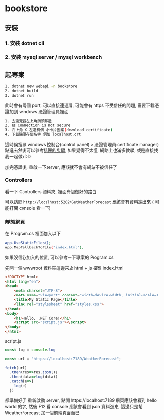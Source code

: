 # bookstore

## 安裝
### 1. 安裝 dotnet cli
### 2. 安裝 mysql server / mysql workbench

## 起專案
```bash
1. dotnet new webapi -n bookstore
2. dotnet build
3. dotnet run 
```

此時會有兩個 port, 可以直接連連看, 可能會有 https 不受信任的問題, 需要下載憑證加到 windows 憑證管理員裡面

```bash
1. 去瀏覽器左上角鎖頭那邊
2. 點 Connection is not secure
3. 右上角 X 左邊有個 小卡片圖案(download certificate)
4. 下載隨便存個名字 例如 localhost.crt
```
這時候搜尋 windows 控制台(control panel) > 憑證管理員(certificate manager)
點進去然後可以參考[這邊的步驟](https://www.ibm.com/docs/zh-tw/cognos-tm1/10.2.2?topic=SS9RXT_10.2.2/com.ibm.swg.ba.cognos.tm1_inst.10.2.2.doc/t_addyourcertificatetothecertificatestore_n1207e1.htm), 如果覺得不太懂, 網路上也滿多教學, 或是直接找我一起做xDD

加完憑證後, 重啟一下server, 應該就不會有網站不被信任了

### Controllers
看一下 Controllers 資料夾, 裡面有個做好的路由

可以訪問 `http://localhost:5202/GetWeatherForecast` 應該會有資料跳出來 ( 可能打開 console 看一下)


### 靜態網頁
在 Program.cs 裡面加入以下
```bash
app.UseStaticFiles();
app.MapFallbackToFile("index.html");
```
如果沒信心加入的位置, 可以參考一下專案的 Program.cs

先開一個 wwwroot 資料夾這邊來放 html + js 檔案
index.html
```html
<!DOCTYPE html>
<html lang="en">
<head>
    <meta charset="UTF-8">
    <meta name="viewport" content="width=device-width, initial-scale=1.0">
    <title>My Static Page</title>
    <link rel="stylesheet" href="styles.css">
</head>
<body>
    <h1>Hello, .NET Core!</h1>
    <script src="script.js"></script>
</body>
</html>
```

script.js
```js
const log = console.log

const url = "https://localhost:7189/WeatherForecast";

fetch(url)
  .then(res=>res.json())
  .then(data=>log(data))
  .catch(e=>{
    log(e)
  })
```

都準備好了 重新啟動 server, 點開 https://localhost:7189 網頁應該會看到 hello world 的字, 然後 F12 看 console 應該會看到 json 資料進來, 這邊只是幫 WeatherForecast 加一個前端頁面而已